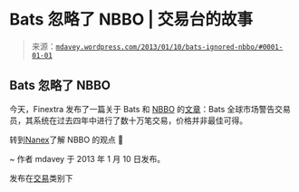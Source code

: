 <!--yml

category: 未分类

日期：2024 年 5 月 18 日 06:31:07

-->

# Bats 忽略了 NBBO | 交易台的故事

> 来源：[`mdavey.wordpress.com/2013/01/10/bats-ignored-nbbo/#0001-01-01`](https://mdavey.wordpress.com/2013/01/10/bats-ignored-nbbo/#0001-01-01)

## Bats 忽略了 NBBO

今天，Finextra 发布了一篇关于 Bats 和 [NBBO](http://www.investopedia.com/terms/n/nbbo.asp) 的[文章](http://www.finextra.com/News/FullStory.aspx?newsitemid=24425)：Bats 全球市场警告交易员，其系统在过去四年中进行了数十万笔交易，价格并非最佳可得。

转到[Nanex](http://www.nanex.net/Research/IsNBBOIgnored.html)了解 NBBO 的观点 🙂

~ 作者 mdavey 于 2013 年 1 月 10 日发布。

发布在[交易](https://mdavey.wordpress.com/category/trading/)类别下
